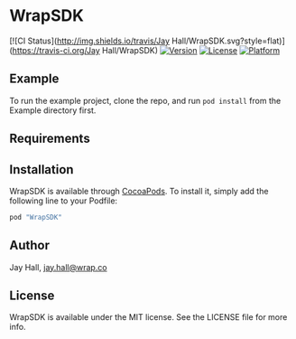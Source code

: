 # WrapSDK

[![CI Status](http://img.shields.io/travis/Jay Hall/WrapSDK.svg?style=flat)](https://travis-ci.org/Jay Hall/WrapSDK)
[![Version](https://img.shields.io/cocoapods/v/WrapSDK.svg?style=flat)](http://cocoapods.org/pods/WrapSDK)
[![License](https://img.shields.io/cocoapods/l/WrapSDK.svg?style=flat)](http://cocoapods.org/pods/WrapSDK)
[![Platform](https://img.shields.io/cocoapods/p/WrapSDK.svg?style=flat)](http://cocoapods.org/pods/WrapSDK)

## Example

To run the example project, clone the repo, and run `pod install` from the Example directory first.

## Requirements

## Installation

WrapSDK is available through [CocoaPods](http://cocoapods.org). To install
it, simply add the following line to your Podfile:

```ruby
pod "WrapSDK"
```

## Author

Jay Hall, jay.hall@wrap.co

## License

WrapSDK is available under the MIT license. See the LICENSE file for more info.
